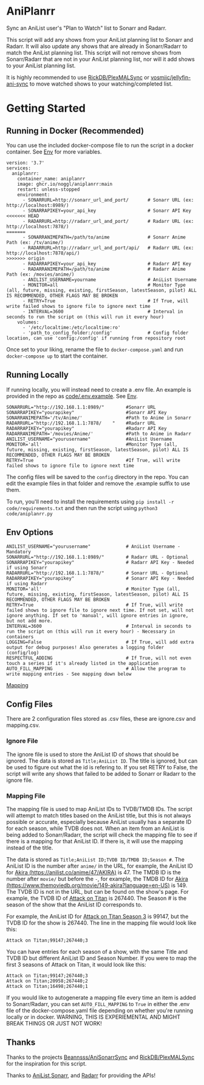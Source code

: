 # AniPlanrr

Sync an AniList user's "Plan to Watch" list to Sonarr and Radarr.

This script will add any shows from your AniList planning list to Sonarr and Radarr. It will also update any shows that are already in Sonarr/Radarr to match the AniList planning list. This script will not remove shows from Sonarr/Radarr that are not in your AniList planning list, nor will it add shows to your AniList planning list.

It is highly recommended to use [RickDB/PlexMALSync](https://github.com/RickDB/PlexMALSync) or [vosmiic/jellyfin-ani-sync](https://github.com/vosmiic/jellyfin-ani-sync) to move watched shows to your watching/completed list.

# Getting Started
## Running in Docker (Recommended)
You can use the included docker-compose file to run the script in a docker container.
See [Env](#env) for more variables.
```
version: '3.7'
services:
  aniplanrr:
    container_name: aniplanrr
    image: ghcr.io/noggl/aniplanrr:main
    restart: unless-stopped
    environment:
      - SONARRURL=http://sonarr_url_and_port/       # Sonarr URL (ex: http://localhost:8989/)
      - SONARRAPIKEY=your_api_key                   # Sonarr API Key
<<<<<<< HEAD
      - RADARRURL=http://radarr_url_and_port/       # Radarr URL (ex: http://localhost:7878/)
=======
      - SONARRANIMEPATH=/path/to/anime              # Sonarr Anime Path (ex: /tv/anime/)
      - RADARRURL=http://radarr_url_and_port/api/   # Radarr URL (ex: http://localhost:7878/api/)
>>>>>>> origin
      - RADARRAPIKEY=your_api_key                   # Radarr API Key
      - RADARRANIMEPATH=/path/to/anime              # Radarr Anime Path (ex: /movies/anime/)
      - ANILIST_USERNAME=yourname                   # AniList Username
      - MONITOR=all                                 # Monitor Type (all, future, missing, existing, firstSeason, latestSeason, pilot) ALL IS RECOMMENDED, OTHER FLAGS MAY BE BROKEN
      - RETRY=True                                  # If True, will write failed shows to ignore file to ignore next time
      - INTERVAL=3600                               # Interval in seconds to run the script on (this will run it every hour)
    volumes:
      - '/etc/localtime:/etc/localtime:ro'
      - 'path_to_config_folder:/config'             # Config folder location, can use 'config:/config' if running from repository root
```
Once set to your liking, rename the file to `docker-compose.yaml` and run `docker-compose up` to start the container.
## Running Locally
If running locally, you will instead need to create a .env file. An example is provided in the repo as [code/.env.example](code/.env.example).
See [Env](#env).
```
SONARRURL="http://192.168.1.1:8989/"        #Sonarr URL
SONARRAPIKEY="yourapikey"                   #Sonarr API Key
SONARRANIMEPATH='/tv/Anime/'                #Path to Anime in Sonarr
RADARRURL="http://192.168.1.1:7878/    "    #Radarr URL
RADARRAPIKEY="yourapikey"                   #Radarr API Key
RADARRANIMEPATH='/movies/Anime/'            #Path to Anime in Radarr
ANILIST_USERNAME="yourusername"             #AniList Username
MONITOR='all'                               #Monitor Type (all, future, missing, existing, firstSeason, latestSeason, pilot) ALL IS RECOMMENDED, OTHER FLAGS MAY BE BROKEN
RETRY=True                                  #If True, will write failed shows to ignore file to ignore next time
```
The config files will be saved to the `config` directory in the repo. You can edit the example files in that folder and remove the .example suffix to use them.

To run, you'll need to install the requirements using `pip install -r code/requirements.txt` and then run the script using `python3 code/aniplanrr.py`

## <a name="env"></a>Env Options

```
ANILIST_USERNAME="yourusername"             # AniList Username - Mandatory
SONARRURL="http://192.168.1.1:8989/"        # Radarr URL - Optional
SONARRAPIKEY="yourapikey"                   # Radarr API Key - Needed if using Sonarr
RADARRURL="http://192.168.1.1:7878/"        # Sonarr URL - Optional
RADARRAPIKEY="yourapikey"                   # Sonarr API Key - Needed if using Radarr
MONITOR='all'                               # Monitor Type (all, future, missing, existing, firstSeason, latestSeason, pilot) ALL IS RECOMMENDED, OTHER FLAGS MAY BE BROKEN
RETRY=True                                  # If True, will write failed shows to ignore file to ignore next time. If not set, will not ignore anything. If set to 'manual', will ignore entries in ignore, but not add more.
INTERVAL=3600                               # Interval in seconds to run the script on (this will run it every hour) - Necessary in containers
LOGGING=False                               # If True, will add extra output for debug purposes! Also generates a logging folder (config/log)
RESPECTFUL_ADDING                           # If True, will not even touch a series if it's already listed in the application
AUTO_FILL_MAPPING                           # Allow the program to write mapping entries - See mapping down below
```
[Mapping](#mapping)

## Config Files
There are 2 configuration files stored as .csv files, these are ignore.csv and mapping.csv. 
### Ignore File
The ignore file is used to store the AniList ID of shows that should be ignored. The data is stored as `Title;AniList ID`. The title is ignored, but can be used to figure out what the id is refering to. If you set RETRY to False, the script will write any shows that failed to be added to Sonarr or Radarr to the ignore file.
### <a name="mapping"></a>Mapping File
The mapping file is used to map AniList IDs to TVDB/TMDB IDs. The script will attempt to match titles based on the AniList title, but this is not always possible or accurate, especially because AniList usually has a separate ID for each season, while TVDB does not. When an item from an AniList is being added to Sonarr/Radarr, the script will check the mapping file to see if there is a mapping for that AniList ID. If there is, it will use the mapping instead of the title. 

The data is stored as `Title;AniList ID;TVDB ID/TMDB ID;Season #`. The AniList ID is the number after `anime/` in the URL, for example, the AniList ID for [Akira (https://anilist.co/anime/47/AKIRA)](https://anilist.co/anime/47/AKIRA) is 47. The TMDB ID is the number after `movie/` but before the `-`, for example, the TMDB ID for [Akira (https://www.themoviedb.org/movie/149-akira?language=en-US)](https://www.themoviedb.org/movie/149-akira?language=en-US) is 149. The TVDB ID is not in the URL, but can be found on the show's page. For example, the TVDB ID of [Attack on Titan](https://thetvdb.com/series/attack-on-titan) is 267440. The Season # is the season of the show that the AniList ID corresponds to. 

For example, the AniList ID for [Attack on Titan Season 3](https://anilist.co/anime/99147/Attack-on-Titan-Season-3/) is 99147, but the TVDB ID for the show is 267440. The line in the mapping file would look like this:
```
Attack on Titan;99147;267440;3
```
You can have entries for each season of a show, with the same Title and TVDB ID but different AniList ID and Season Number. If you were to map the first 3 seasons of Attack on Titan, it would look like this:
```
Attack on Titan;99147;267440;3
Attack on Titan;20958;267440;2
Attack on Titan;16498;267440;1
```
If you would like to autogenerate a mapping file every time an item is added to Sonarr/Radarr, you can set `AUTO_FILL_MAPPING` to `True` in either the .env file of the docker-compose.yaml file depending on whether you're running locally or in docker. WARNING, THIS IS EXPERIEMENTAL AND MIGHT BREAK THINGS OR JUST NOT WORK!
## Thanks
Thanks to the projects [Beannsss/AniSonarrSync](https://github.com/Beannsss/AniSonarrSync) and [RickDB/PlexMALSync](https://github.com/RickDB/PlexMALSync) for the inspiration for this script.

Thanks to [AniList](https://anilist.co/),[Sonarr](https://sonarr.tv/), and [Radarr](https://radarr.video/) for providing the APIs!
